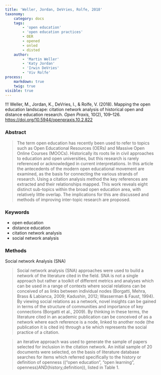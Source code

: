 ```yaml
---
title: 'Weller, Jordan, DeVries, Rolfe, 2018'
taxonomy:
    category: docs
    tags:
        - 'open education'
        - 'open education practices'
        - OER
        - opened
        - onled
        - disted
    author:
        - 'Martin Weller'
        - 'Katy Jordan'
        - 'Irwin DeVries'
        - 'Viv Rolfe'
process:
    markdown: true
    twig: true
visible: true
---
```


!!! Weller, M., Jordan, K., DeVries, I., & Rolfe, V. (2018). Mapping the open education landscape: citation network analysis of historical open and distance education research. *Open Praxis,* 10(2), 109–126. https://doi.org/10.5944/openpraxis.10.2.822



### Abstract

>The term open education has recently been used to refer to topics such as Open Educational Resources (OERs) and Massive Open Online Courses (MOOCs). Historically its roots lie in civil approaches to education and open universities, but this research is rarely referenced or acknowledged in current interpretations. In this article the antecedents of the modern open educational movement are examined, as the basis for connecting the various strands of research. Using a citation analysis method the key references are extracted and their relationships mapped. This work reveals eight distinct sub-topics within the broad open education area, with relatively little overlap. The implications for this are discussed and methods of improving inter-topic research are proposed.

### Keywords
- open education
- distance education
- citation network analysis
- social network analysis


### Methods

Social network Analysis (SNA)

> Social network analysis (SNA) approaches were used to build a network of the literature cited in the field. SNA is not a single approach but rather a toolkit of different metrics and analyses which can be used in a range of contexts where social relations can be conceived of as links between individual nodes (Borgatti, Mehra, Brass & Labianca, 2009; Kadushin, 2012; Wasserman & Faust, 1994). By viewing social relations as a network, novel insights can be gained in terms of the structure of communities and importance of key connections (Borgatti et al., 2009). By thinking in these terms, the literature cited in an academic publication can be conceived of as a network where each reference is a node, linked to another node (the publication it is cited in) through a tie which represents the social practice of a citation.

> an iterative approach was used to generate the sample of papers selected for inclusion in the citation network. An initial sample of 20 documents were selected, on the basis of literature database searches for items which referred specifically to the history or definition of openness ((“open education”, “open learning”, openness)AND(history,definition)), listed in Table 1.
